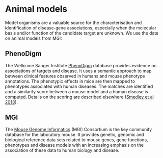# Animal models

Model organisms are a valuable source for the characterisation and identification of disease-gene associations, especially when the molecular basis and/or function of the candidate target are unknown. We use the data on animal models from MGI:

## PhenoDigm

The Wellcome Sanger Institute [PhenoDigm](http://www.sanger.ac.uk/science/tools/phenodigm) database provides evidence on associations of targets and disease. It uses a semantic approach to map between clinical features observed in humans and mouse phenotype annotations. The phenotypic effects in mice are then mapped to phenotypes associated with human diseases. The matches are identified and a similarity score between a mouse model and a human disease is computed. Details on the scoring are described elsewhere \([Smedley et al 2013](https://europepmc.org/abstract/MED/23660285)\). 

## MGI

The [Mouse Genome Informatics](http://www.informatics.jax.org) \(MGI\) Consortium is the key community database for the laboratory mouse. It provides genetic, genomic and biological reference data sets related to mouse genes, gene functions, phenotypes and disease models with an increasing emphasis on the association of these data to human biology and disease.

